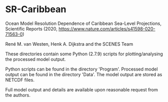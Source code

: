 # SR-Caribbean

Ocean Model Resolution Dependence of Caribbean Sea-Level Projections, Scientific Reports (2020, https://www.nature.com/articles/s41598-020-71563-0)

René M. van Westen, Henk A. Dijkstra and the SCENES Team

These directories contain some Python (2.7.9) scripts for plotting/analysing the processed model output.

Python scripts can be found in the directory 'Program'.
Processed model output can be found in the directory 'Data'.
The model output are stored as NETCDF files. 

Full model output and details are available upon reasonable request from the authors.
